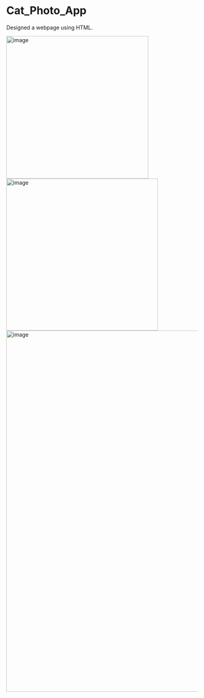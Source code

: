 # Cat_Photo_App
Designed a webpage using HTML.

<img width="374" alt="image" src="https://github.com/Iksha-Rani/Cat_Photo_App/assets/77661014/23224a00-3c56-4bf5-bc7b-96d27457a4da">

<img width="399" alt="image" src="https://github.com/Iksha-Rani/Cat_Photo_App/assets/77661014/22b92838-45a4-4cf8-875e-e05863e5933e">

<img width="948" alt="image" src="https://github.com/Iksha-Rani/Cat_Photo_App/assets/77661014/030e82ea-899e-452b-9c0a-467c3bd3b613">


